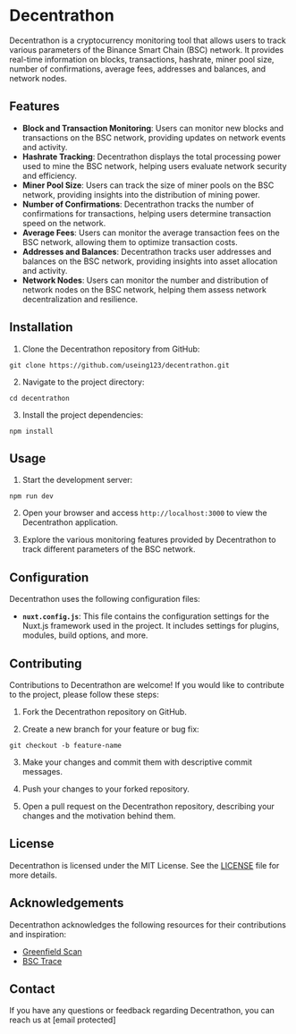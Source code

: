 # Decentrathon

Decentrathon is a cryptocurrency monitoring tool that allows users to track various parameters of the Binance Smart Chain (BSC) network. It provides real-time information on blocks, transactions, hashrate, miner pool size, number of confirmations, average fees, addresses and balances, and network nodes.

## Features

- **Block and Transaction Monitoring**: Users can monitor new blocks and transactions on the BSC network, providing updates on network events and activity.
- **Hashrate Tracking**: Decentrathon displays the total processing power used to mine the BSC network, helping users evaluate network security and efficiency.
- **Miner Pool Size**: Users can track the size of miner pools on the BSC network, providing insights into the distribution of mining power.
- **Number of Confirmations**: Decentrathon tracks the number of confirmations for transactions, helping users determine transaction speed on the network.
- **Average Fees**: Users can monitor the average transaction fees on the BSC network, allowing them to optimize transaction costs.
- **Addresses and Balances**: Decentrathon tracks user addresses and balances on the BSC network, providing insights into asset allocation and activity.
- **Network Nodes**: Users can monitor the number and distribution of network nodes on the BSC network, helping them assess network decentralization and resilience.

## Installation

1. Clone the Decentrathon repository from GitHub:
```
git clone https://github.com/useing123/decentrathon.git
```

2. Navigate to the project directory:
```
cd decentrathon
```

3. Install the project dependencies:
```
npm install
```

## Usage

1. Start the development server:
```
npm run dev
```

2. Open your browser and access `http://localhost:3000` to view the Decentrathon application.

3. Explore the various monitoring features provided by Decentrathon to track different parameters of the BSC network.

## Configuration

Decentrathon uses the following configuration files:

- **`nuxt.config.js`**: This file contains the configuration settings for the Nuxt.js framework used in the project. It includes settings for plugins, modules, build options, and more.

## Contributing

Contributions to Decentrathon are welcome! If you would like to contribute to the project, please follow these steps:

1. Fork the Decentrathon repository on GitHub.

2. Create a new branch for your feature or bug fix:
```
git checkout -b feature-name
```

3. Make your changes and commit them with descriptive commit messages.

4. Push your changes to your forked repository.

5. Open a pull request on the Decentrathon repository, describing your changes and the motivation behind them.

## License

Decentrathon is licensed under the MIT License. See the [LICENSE](https://github.com/useing123/decentrathon/blob/main/LICENSE) file for more details.

## Acknowledgements

Decentrathon acknowledges the following resources for their contributions and inspiration:

- [Greenfield Scan](https://www.greenfieldscan.com)
- [BSC Trace](https://bsctrace.com)

## Contact

If you have any questions or feedback regarding Decentrathon, you can reach us at [email protected]